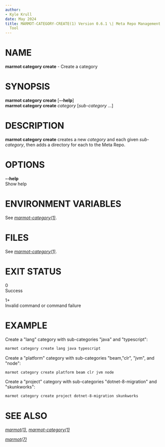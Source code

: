 ```yaml
---
author:
- Kyle Krull
date: May 2024
title: MARMOT-CATEGORY-CREATE(1) Version 0.6.1 \| Meta Repo Management
  Tool
---
```


# NAME

**marmot category create** - Create a category

# SYNOPSIS

**marmot category create** \[**\--help**\]\
**marmot category create** *category* \[*sub-category* ...\]

# DESCRIPTION

**marmot category create** creates a new *category* and each given
*sub-category*, then adds a directory for each to the Meta Repo.

# OPTIONS

**\--help**  
Show help

# ENVIRONMENT VARIABLES

See [*marmot-category(1)*](./marmot-category.1.md).

# FILES

See [*marmot-category(1)*](./marmot-category.1.md).

# EXIT STATUS

0  
Success

1+  
Invalid command or command failure

# EXAMPLE

Create a "lang" category with sub-categories "java" and "typescript":

``` sh
marmot category create lang java typescript
```

Create a "platform" category with sub-categories "beam,"clr", "jvm", and
"node":

``` sh
marmot category create platform beam clr jvm node
```

Create a "project" category with sub-categories "dotnet-8-migration" and
"skunkworks":

``` sh
marmot category create project dotnet-8-migration skunkworks
```

# SEE ALSO

[*marmot(1)*](./marmot.1.md),
[*marmot-category(1)*](./marmot-category.1.md)

[*marmot(7)*](./marmot.7.md)
